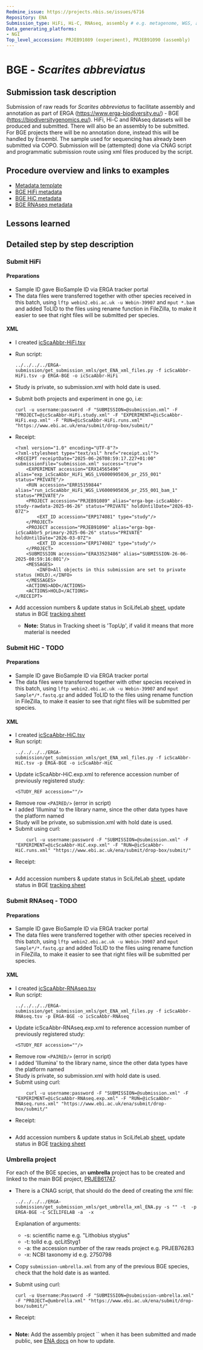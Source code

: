 ```yaml
---
Redmine_issue: https://projects.nbis.se/issues/6716
Repository: ENA
Submission_type: HiFi, Hi-C, RNAseq, assembly # e.g. metagenome, WGS, assembly, - IF RELEVANT
Data_generating_platforms:
- NGI
Top_level_acccession: PRJEB91089 (experiment), PRJEB91090 (assembly)
---
```


# BGE - *Scarites abbreviatus*

## Submission task description
Submission of raw reads for *Scarites abbreviatus* to facilitate assembly and annotation as part of ERGA (https://www.erga-biodiversity.eu/) - BGE (https://biodiversitygenomics.eu/). HiFi, Hi-C and RNAseq datasets will be produced and submitted. There will also be an assembly to be submitted. For BGE projects there will be no annotation done, instead this will be handled by Ensembl. The sample used for sequencing has already been submitted via COPO.
Submission will be (attempted) done via CNAG script and programmatic submission route using xml files produced by the script.

## Procedure overview and links to examples

* [Metadata template](./data/BGE-Scarites-abbreviatus-metadata.xlsx)
* [BGE HiFi metadata](./data/icScaAbbr-HiFi.tsv)
* [BGE HiC metadata](./data/icScaAbbr-HiC.tsv)
* [BGE RNAseq metadata](./data/icScaAbbr-RNAseq.tsv)

## Lessons learned
<!-- What went well? What did not went so well? What would you have done differently? -->

## Detailed step by step description

### Submit HiFi
#### Preparations
* Sample ID gave BioSample ID via ERGA tracker portal
* The data files were transferred together with other species received in this batch, using `lftp webin2.ebi.ac.uk -u Webin-39907` and `mput *.bam` and added ToLID to the files using rename function in FileZilla, to make it easier to see that right files will be submitted per species.
#### XML
* I created [icScaAbbr-HiFi.tsv](./data/icScaAbbr-HiFi.tsv)
* Run script:
    ```
    ../../../../ERGA-submission/get_submission_xmls/get_ENA_xml_files.py -f icScaAbbr-HiFi.tsv -p ERGA-BGE -o icScaAbbr-HiFi
    ```

* Study is private, so submission.xml with hold date is used.

* Submit both projects and experiment in one go, i.e:
    ```
    curl -u username:password -F "SUBMISSION=@submission.xml" -F "PROJECT=@icScaAbbr-HiFi.study.xml" -F "EXPERIMENT=@icScaAbbr-HiFi.exp.xml" -F "RUN=@icScaAbbr-HiFi.runs.xml" "https://www.ebi.ac.uk/ena/submit/drop-box/submit/"
    ```
* Receipt:
    ```
    <?xml version="1.0" encoding="UTF-8"?>
    <?xml-stylesheet type="text/xsl" href="receipt.xsl"?>
    <RECEIPT receiptDate="2025-06-26T08:59:17.227+01:00" submissionFile="submission.xml" success="true">
        <EXPERIMENT accession="ERX14565496" alias="exp_icScaAbbr_HiFi_WGS_LV6000905036_pr_255_001" status="PRIVATE"/>
        <RUN accession="ERR15159844" alias="run_icScaAbbr_HiFi_WGS_LV6000905036_pr_255_001_bam_1" status="PRIVATE"/>
        <PROJECT accession="PRJEB91089" alias="erga-bge-icScaAbbr-study-rawdata-2025-06-26" status="PRIVATE" holdUntilDate="2026-03-07Z">
            <EXT_ID accession="ERP174081" type="study"/>
        </PROJECT>
        <PROJECT accession="PRJEB91090" alias="erga-bge-icScaAbbr5_primary-2025-06-26" status="PRIVATE" holdUntilDate="2026-03-07Z">
            <EXT_ID accession="ERP174082" type="study"/>
        </PROJECT>
        <SUBMISSION accession="ERA33523486" alias="SUBMISSION-26-06-2025-08:59:16:801"/>
        <MESSAGES>
            <INFO>All objects in this submission are set to private status (HOLD).</INFO>
        </MESSAGES>
        <ACTIONS>ADD</ACTIONS>
        <ACTIONS>HOLD</ACTIONS>
    </RECEIPT>    
    ```
* Add accession numbers & update status in SciLifeLab [sheet](https://docs.google.com/spreadsheets/d/1mSuL_qGffscer7G1FaiEOdyR68igscJB0CjDNSCNsvg/), update status in BGE [tracking sheet](https://docs.google.com/spreadsheets/d/1IXEyg-XZfwKOtXBHAyJhJIqkmwHhaMn5uXd8GyXHSpY/)
    * **Note:** Status in Tracking sheet is 'TopUp', if valid it means that more material is needed

### Submit HiC - **TODO**
#### Preparations
* Sample ID gave BioSample ID via ERGA tracker portal
* The data files were transferred together with other species received in this batch, using `lftp webin2.ebi.ac.uk -u Webin-39907` and `mput Sample*/*.fastq.gz` and added ToLID to the files using rename function in FileZilla, to make it easier to see that right files will be submitted per species.

#### XML
* I created [icScaAbbr-HiC.tsv](./data/icScaAbbr-HiC.tsv)
* Run script:
    ```
    ../../../../ERGA-submission/get_submission_xmls/get_ENA_xml_files.py -f icScaAbbr-HiC.tsv -p ERGA-BGE -o icScaAbbr-HiC
    ```
* Update icScaAbbr-HiC.exp.xml to reference accession number of previously registered study:
    ```
    <STUDY_REF accession=""/>
    ```
* Remove row `<PAIRED/>` (error in script)
* I added 'Illumina' to the library name, since the other data types have the platform named
* Study will be private, so submission.xml with hold date is used.
* Submit using curl:
    ```
        curl -u username:password -F "SUBMISSION=@submission.xml" -F "EXPERIMENT=@icScaAbbr-HiC.exp.xml" -F "RUN=@icScaAbbr-HiC.runs.xml" "https://www.ebi.ac.uk/ena/submit/drop-box/submit/"
    ```
* Receipt:
    ```

    ```
* Add accession numbers & update status in SciLifeLab [sheet](https://docs.google.com/spreadsheets/d/1mSuL_qGffscer7G1FaiEOdyR68igscJB0CjDNSCNsvg/), update status in BGE [tracking sheet](https://docs.google.com/spreadsheets/d/1IXEyg-XZfwKOtXBHAyJhJIqkmwHhaMn5uXd8GyXHSpY/)

### Submit RNAseq - **TODO**
#### Preparations
* Sample ID gave BioSample ID via ERGA tracker portal
* The data files were transferred together with other species received in this batch, using `lftp webin2.ebi.ac.uk -u Webin-39907` and `mput Sample*/*.fastq.gz` and added ToLID to the files using rename function in FileZilla, to make it easier to see that right files will be submitted per species.

#### XML
* I created [icScaAbbr-RNAseq.tsv](./data/icScaAbbr-RNAseq.tsv)
* Run script:
    ```
    ../../../../ERGA-submission/get_submission_xmls/get_ENA_xml_files.py -f icScaAbbr-RNAseq.tsv -p ERGA-BGE -o icScaAbbr-RNAseq
    ```
* Update icScaAbbr-RNAseq.exp.xml to reference accession number of previously registered study:
    ```
    <STUDY_REF accession=""/>
    ```
* Remove row `<PAIRED/>` (error in script)
* I added 'Illumina' to the library name, since the other data types have the platform named
* Study is private, so submission.xml with hold date is used.
* Submit using curl:
    ```
        curl -u username:password -F "SUBMISSION=@submission.xml" -F "EXPERIMENT=@icScaAbbr-RNAseq.exp.xml" -F "RUN=@icScaAbbr-RNAseq.runs.xml" "https://www.ebi.ac.uk/ena/submit/drop-box/submit/"
    ```
* Receipt:
    ```

    ```
* Add accession numbers & update status in SciLifeLab [sheet](https://docs.google.com/spreadsheets/d/1mSuL_qGffscer7G1FaiEOdyR68igscJB0CjDNSCNsvg/), update status in BGE [tracking sheet](https://docs.google.com/spreadsheets/d/1IXEyg-XZfwKOtXBHAyJhJIqkmwHhaMn5uXd8GyXHSpY/)

### Umbrella project
For each of the BGE species, an **umbrella** project has to be created and linked to the main BGE project, [PRJEB61747](https://www.ebi.ac.uk/ena/browser/view/PRJEB61747).

* There is a CNAG script, that should do the deed of creating the xml file:
    ```
    ../../../../ERGA-submission/get_submission_xmls/get_umbrella_xml_ENA.py -s "" -t  -p ERGA-BGE -c SCILIFELAB -a  -x 
    ```
    Explanation of arguments:
    * -s: scientific name e.g. "Lithobius stygius"
    * -t: tolId e.g. qcLitStyg1
    * -a: the accession number of the raw reads project e.g. PRJEB76283
    * -x: NCBI taxonomy id e.g. 2750798

* Copy `submission-umbrella.xml` from any of the previous BGE species, check that the hold date is as wanted.
* Submit using curl:
    ```
    curl -u Username:Password -F "SUBMISSION=@submission-umbrella.xml" -F "PROJECT=@umbrella.xml" "https://www.ebi.ac.uk/ena/submit/drop-box/submit/"
    ```
* Receipt:
    ```
    
    ```
* **Note:** Add the assembly project `` when it has been submitted and made public, see [ENA docs](https://ena-docs.readthedocs.io/en/latest/faq/umbrella.html#adding-children-to-an-umbrella) on how to update.
